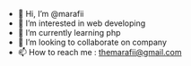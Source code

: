 - 👋 Hi, I’m @marafii
- 👀 I’m interested in web developing
- 🌱 I’m currently learning php
- 💞️ I’m looking to collaborate on company
- 📫 How to reach me : themarafii@gmail.com

<!---
marafii/marafii is a ✨ special ✨ repository because its `README.md` (this file) appears on your GitHub profile.
You can click the Preview link to take a look at your changes.
--->
